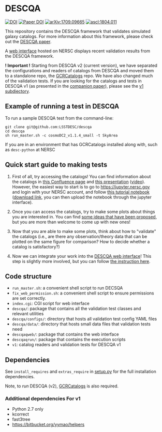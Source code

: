 # DESCQA

[![DOI](https://zenodo.org/badge/47784041.svg)](https://zenodo.org/badge/latestdoi/47784041)
[![Paper DOI](https://img.shields.io/badge/Paper%20DOI-10.3847%2F1538--4365%2Faaa6c3-brightgreen.svg)](https://doi.org/10.3847/1538-4365/aaa6c3)
[![arXiv:1709.09665](https://img.shields.io/badge/astro--ph.IM-arXiv%3A1709.09665-B31B1B.svg)](https://arxiv.org/abs/1709.09665)
[![ascl:1804.011](https://img.shields.io/badge/ascl-1804.011-blue.svg?colorB=262255)](http://ascl.net/1804.011)

This repository contains the DESCQA framework that validates simulated galaxy catalogs. For more information about this framework, please check out the [DESCQA paper](https://arxiv.org/abs/1709.09665).

A [web interface](https://portal.nersc.gov/cfs/lsst/descqa/) hosted on NERSC displays recent validation results from the DESCQA framework.

**! Important !** Starting from DESCQA v2 (current version), we have separated the configurations and readers of catalogs from DESCQA and moved them to a standalone repo, the [GCRCatalogs](https://github.com/LSSTDESC/gcr-catalogs) repo. We have also changed much of the validation tests. If you are looking for the catalogs and tests in DESCQA v1 (as presented in the [companion paper](https://arxiv.org/abs/1709.09665)), please see the [v1 subdiectory](v1).

## Example of running a test in DESCQA

To run a sample DESCQA test from the command-line:

```
git clone git@github.com:LSSTDESC/descqa
cd descqa
sh run_master.sh -c cosmoDC2_v1.1.4_small -t SkyArea
```

If you are in an environment that has GCRCatalogs installed along with, such as `desc-python` at NERSC

## Quick start guide to making tests

1. First of all, try accessing the catalogs! You can find information about the catalogs in [this Confluence page](https://confluence.slac.stanford.edu/x/Z0uKDQ) and [this presentation](https://docs.google.com/presentation/d/1W5lZrQci9J4jaTdLWUIwkPKtq1lbDT3SzTh-YgIkl6k/edit?usp=sharing) ([video](https://youtu.be/4k9Yj6aI1uc)). However, the easiest way to start is to go to https://jupyter.nersc.gov and login with your NERSC account, and follow [this tutorial notebook](https://github.com/LSSTDESC/gcr-catalogs/blob/master/examples/GCRCatalogs%20Demo.ipynb) ([download link](https://raw.githubusercontent.com/LSSTDESC/gcr-catalogs/master/examples/GCRCatalogs%20Demo.ipynb), you can then upload the notebook through the jupyter interface).

2. Once you can access the catalogs, try to make some plots about things you are interested in. You can find [some ideas that have been proposed](https://github.com/LSSTDESC/descqa/labels/validation%20test), but you are more than welcome to come up with new ones!

3. Now that you are able to make some plots, think about how to "validate" the catalogs (i.e., are there any observation/theory data that can be plotted on the same figure for comparison? How to decide whether a catalog is satisfactory?)

4. Now we can integrate your work into the [DESCQA web interface](https://portal.nersc.gov/cfs/lsst/descqa/v2/)! This step is slightly more involved, but you can follow [the instruction here](CONTRIBUTING.md).



## Code structure

- `run_master.sh`: a convenient shell script to run DECSQA
- `fix_web_permission.sh`: a convenient shell script to ensure permissions are set correctly.
- `index.cgi`: CGI script for web interface
- `descqa/`: package that contains all the validation test classes and relevant utilities
- `descqa/configs/`: directory that hosts all validation test config YAML files
- `descqa/data/`: directory that hosts small data files that validation tests need
- `descqaqweb/`: package that contains the web interface
- `descqaqrun/`: package that contains the execution scripts
- `v1`: catalog readers and validation tests for DESCQA v1


## Dependencies

See `install_requires` and `extras_require` in [setup.py](setup.py) for the full installation dependencies.

Note, to *run* DESCQA (v2), [GCRCatalogs](https://github.com/LSSTDESC/gcr-catalogs) is also required.


### Additional dependencies For v1

- Python 2.7 only
- kcorrect
- fast3tree
- https://bitbucket.org/yymao/helpers
